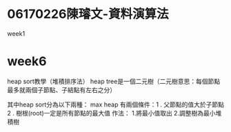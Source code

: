 # 06170226陳璿文-資料演算法

week1








# week6
heap sort教學（堆積排序法）
heap tree是一個二元樹（二元樹意思：每個節點最多就兩個子節點、子結點有左右之分）

其中heap sort分為以下兩種：
max heap
有兩個條件：1 . 父節點的值大於子節點 2 . 樹根(root)一定是所有節點的最大值
作法：
1.將最小值取出
2.調整樹為最小堆積樹



